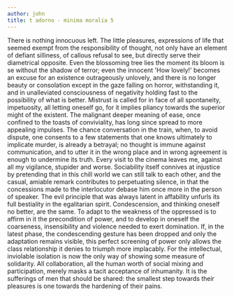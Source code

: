 ```yaml
---
author: john
title: t adorno - minima moralia 5
---
```


There is nothing innocuous left. The little pleasures, expressions of life 
that seemed exempt from the responsibility of thought, not only have an element 
of defiant silliness, of callous refusal to see, but directly serve their 
diametrical opposite. Even the blossoming tree lies the moment its bloom 
is se without the shadow of terror; even the innocent 'How lovely!' becomes 
an excuse for an existence outrageously unlovely, and there is no longer 
beauty or consolation except in the gaze falling on horror, withstanding 
it, and in unalleviated consciousness of negativity holding fast to the possibility 
of what is better. Mistrust is called for in face of all spontaneity, impetuosity, 
all letting oneself go, for it implies pliancy towards the superior might 
of the existent. The malignant deeper meaning of ease, once confined to the 
toasts of conviviality, has long since spread to more appealing impulses. 
The chance conversation in the train, when, to avoid dispute, one consents 
to a few statements that one knows ultimately to implicate murder, is already 
a betrayal; no thought is immune against communication, and to utter it 
in the wrong place and in wrong agreement is enough to undermine its truth. 
Every visit to the cinema leaves me, against all my vigilance, stupider and 
worse. Sociability itself connives at injustice by pretending that in this 
chill world we can still talk to each other, and the casual, amiable remark 
contributes to perpetuating silence, in that the concessions made to the 
interlocutor debase him once more in the person of speaker. The evil principle 
that was always latent in affability unfurls its full bestiality in the egalitarian 
spirit. Condescension, and thinking oneself no better, are the same. To adapt 
to the weakness of the oppressed is to affirm in it the precondition of 
power, and to develop in oneself the coarseness, insensibility and violence 
needed to exert domination. If, in the latest phase, the condescending gesture 
has been dropped and only the adaptation remains visible, this perfect screening 
of power only allows the class relationship it denies to triumph more implacably. 
For the intellectual, inviolable isolation is now the only way of showing 
some measure of solidarity. All collaboration, all the human worth of social 
mixing and participation, merely masks a tacit acceptance of inhumanity. 
It is the sufferings of men that should be shared: the smallest step towards 
their pleasures is one towards the hardening of their pains.
